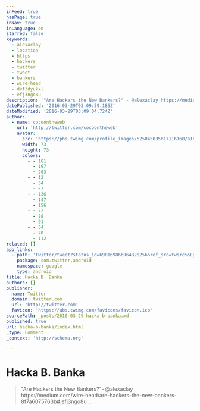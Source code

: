 ```yaml
---
inFeed: true
hasPage: true
inNav: true
inLanguage: en
starred: false
keywords:
  - alexaclay
  - location
  - https
  - hackers
  - twitter
  - tweet
  - bankers
  - wire-head
  - dvf3dyukxl
  - efj3ngo8u
description: '"Are Hackers the New Bankers?" - @alexaclay https://medium.com/wire-head/are-hackers-the-new-bankers-8f7a6075763b#.efj3ngo8u ...'
datePublished: '2016-03-29T03:09:59.186Z'
dateModified: '2016-03-29T03:09:04.724Z'
author:
  - name: cocoontheweb
    url: 'http://twitter.com/cocoontheweb'
    avatar:
      src: 'https://pbs.twimg.com/profile_images/625045035617116160/aIEb6cIB_bigger.jpg'
      width: 73
      height: 73
      colors:
        - - 181
          - 197
          - 203
        - - 12
          - 34
          - 57
        - - 136
          - 147
          - 156
        - - 72
          - 88
          - 91
        - - 34
          - 70
          - 112
related: []
app_links:
  - path: 'twitter/tweet?status_id=690169866964320256&ref_src=twsrc%5Egoogle%7Ctwcamp%5Eandroidseo%7Ctwgr%5Estatus%7Ctwterm%5E690169866964320256'
    package: com.twitter.android
    namespace: google
    type: android
title: Hacka B. Banka
authors: []
publisher:
  name: Twitter
  domain: twitter.com
  url: 'http://twitter.com'
  favicon: 'https://abs.twimg.com/favicons/favicon.ico'
sourcePath: _posts/2016-03-29-hacka-b-banka.md
published: true
url: hacka-b-banka/index.html
_type: Comment
_context: 'http://schema.org'

---
```

# Hacka B. Banka

> "Are Hackers the New Bankers&quest;" - &commat;alexaclay https&colon;&sol;&sol;medium&period;com&sol;wire-head&sol;are-hackers-the-new-bankers-8f7a6075763b&num;&period;e&fjlig;3ngo8u &period;&period;&period;